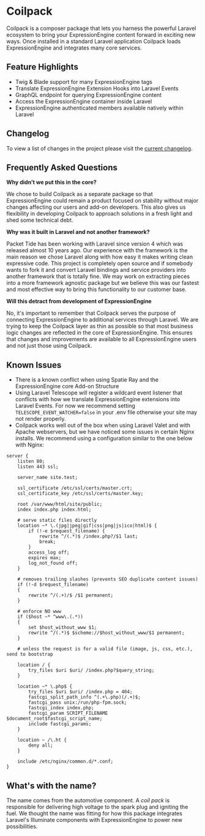 # Coilpack

Coilpack is a composer package that lets you harness the powerful Laravel ecosystem to bring your ExpressionEngine content forward in exciting new ways.  Once installed in a standard Laravel application Coilpack loads ExpressionEngine and integrates many core services.

## Feature Highlights

- Twig & Blade support for many ExpressionEngine tags
- Translate ExpressionEngine Extension Hooks into Laravel Events
- GraphQL endpoint for querying ExpressionEngine content
- Access the ExpressionEngine container inside Laravel
- ExpressionEngine authenticated members available natively within Laravel


## Changelog

To view a list of changes in the project please visit the [current changelog](https://github.com/ExpressionEngine/Coilpack/blob/1.x/CHANGELOG.md).

## Frequently Asked Questions

**Why didn’t we put this in the core?**

We chose to build Coilpack as a separate package so that ExpressionEngine could remain a product focused on stability without major changes affecting our users and add-on developers.  This also gives us flexibility in developing Coilpack to approach solutions in a fresh light and shed some technical debt.

**Why was it built in Laravel and not another framework?**

Packet Tide has been working with Laravel since version 4 which was released almost 10 years ago.  Our experience with the framework is the main reason we chose Laravel along with how easy it makes writing clean expressive code.  This project is completely open source and if somebody wants to fork it and convert Laravel bindings and service providers into another framework that is totally fine.  We may work on extracting pieces into a more framework agnostic package but we believe this was our fastest and most effective way to bring this functionality to our customer base.

**Will this detract from development of ExpressionEngine**

No, it's important to remember that Coilpack serves the purpose of connecting ExpressionEngine to additional services through Laravel.  We are trying to keep the Coilpack layer as thin as possible so that most business logic changes are reflected in the core of ExpressionEngine.  This ensures that changes and improvements are available to all ExpressionEngine users and not just those using Coilpack.

## Known Issues

- There is a known conflict when using Spatie Ray and the ExpressionEngine core Add-on Structure
- Using Laravel Telescope will register a wildcard event listener that conflicts with how we translate ExpressionEngine extensions into Laravel Events.  For now we recommend setting `TELESCOPE_EVENT_WATCHER=false` in your .env file otherwise your site may not render properly.
- Coilpack works well out of the box when using Laravel Valet and with Apache webservers, but we have noticed some issues in certain Nginx installs.  We recommend using a configuration similar to the one below with Nginx:

```
server {
    listen 80;
    listen 443 ssl;

    server_name site.test;

    ssl_certificate /etc/ssl/certs/master.crt;
    ssl_certificate_key /etc/ssl/certs/master.key;

    root /var/www/html/site/public;
    index index.php index.html;

    # serve static files directly
	location ~* \.(jpg|jpeg|gif|css|png|js|ico|html)$ {
        if (!-e $request_filename) {
            rewrite ^/(.*)$ /index.php?/$1 last;
            break;
        }
		access_log off;
		expires max;
		log_not_found off;
	}

	# removes trailing slashes (prevents SEO duplicate content issues)
	if (!-d $request_filename)
	{
		rewrite ^/(.+)/$ /$1 permanent;
	}

	# enforce NO www
	if ($host ~* ^www\.(.*))
	{
		set $host_without_www $1;
		rewrite ^/(.*)$ $scheme://$host_without_www/$1 permanent;
	}

	# unless the request is for a valid file (image, js, css, etc.), send to bootstrap

	location / {
		try_files $uri $uri/ /index.php?$query_string;
	}

	location ~* \.php$ {
        try_files $uri $uri/ /index.php = 404;
        fastcgi_split_path_info ^(.+\.php)(/.+)$;
        fastcgi_pass unix:/run/php-fpm.sock;
        fastcgi_index index.php;
        fastcgi_param SCRIPT_FILENAME $document_root$fastcgi_script_name;
        include fastcgi_params;
    }

    location ~ /\.ht {
		deny all;
	}

    include /etc/nginx/common.d/*.conf;
}
```

## What's with the name?

The name comes from the automotive component.  A *coil pack* is responsible for delivering high voltage to the spark plug and igniting the fuel.  We thought the name was fitting for how this package integrates Laravel's Illuminate components with ExpressionEngine to power new possibilities.